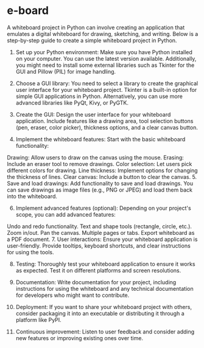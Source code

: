 # e-board
A whiteboard project in Python can involve creating an application that emulates a digital whiteboard for drawing, sketching, and writing. Below is a step-by-step guide to create a simple whiteboard project in Python.

1. Set up your Python environment:
Make sure you have Python installed on your computer. You can use the latest version available. Additionally, you might need to install some external libraries such as Tkinter for the GUI and Pillow (PIL) for image handling.

2. Choose a GUI library:
You need to select a library to create the graphical user interface for your whiteboard project. Tkinter is a built-in option for simple GUI applications in Python. Alternatively, you can use more advanced libraries like PyQt, Kivy, or PyGTK.

3. Create the GUI:
Design the user interface for your whiteboard application. Include features like a drawing area, tool selection buttons (pen, eraser, color picker), thickness options, and a clear canvas button.

4. Implement the whiteboard features:
Start with the basic whiteboard functionality:

Drawing: Allow users to draw on the canvas using the mouse.
Erasing: Include an eraser tool to remove drawings.
Color selection: Let users pick different colors for drawing.
Line thickness: Implement options for changing the thickness of lines.
Clear canvas: Include a button to clear the canvas.
5. Save and load drawings:
Add functionality to save and load drawings. You can save drawings as image files (e.g., PNG or JPEG) and load them back into the whiteboard.

6. Implement advanced features (optional):
Depending on your project's scope, you can add advanced features:

Undo and redo functionality.
Text and shape tools (rectangle, circle, etc.).
Zoom in/out.
Pan the canvas.
Multiple pages or tabs.
Export whiteboard as a PDF document.
7. User interactions:
Ensure your whiteboard application is user-friendly. Provide tooltips, keyboard shortcuts, and clear instructions for using the tools.

8. Testing:
Thoroughly test your whiteboard application to ensure it works as expected. Test it on different platforms and screen resolutions.

9. Documentation:
Write documentation for your project, including instructions for using the whiteboard and any technical documentation for developers who might want to contribute.

10. Deployment:
If you want to share your whiteboard project with others, consider packaging it into an executable or distributing it through a platform like PyPI.

11. Continuous improvement:
Listen to user feedback and consider adding new features or improving existing ones over time.






